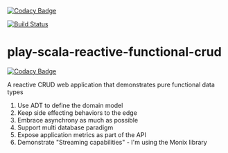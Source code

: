 [![Codacy Badge](https://api.codacy.com/project/badge/Grade/b5c97d3331924fc59849218234125abc)](https://www.codacy.com/app/joesan/play-scala-reactive-functional-crud?utm_source=github.com&amp;utm_medium=referral&amp;utm_content=joesan/play-scala-reactive-functional-crud&amp;utm_campaign=Badge_Grade)

[![Build Status](https://travis-ci.org/joesan/play-scala-reactive-functional-crud.svg?branch=master)](https://travis-ci.org/joesan/play-scala-reactive-functional-crud)

# play-scala-reactive-functional-crud

[![Codacy Badge](https://api.codacy.com/project/badge/Grade/b5c97d3331924fc59849218234125abc)](https://www.codacy.com/app/joesan/play-scala-reactive-functional-crud?utm_source=github.com&utm_medium=referral&utm_content=joesan/play-scala-reactive-functional-crud&utm_campaign=badger)

A reactive CRUD web application that demonstrates pure functional data types

1. Use ADT to define the domain model
2. Keep side effecting behaviors to the edge
3. Embrace asynchrony as much as possible
4. Support multi database paradigm
5. Expose application metrics as part of the API
6. Demonstrate "Streaming capabilities" - I'm using the Monix library
